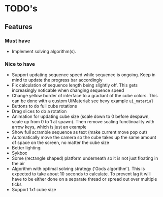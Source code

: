 # TODO's

## Features
### Must have
- Implement solving algorithm(s).

### Nice to have
- Support updating sequence speed while sequence is ongoing. Keep in mind to update the progress bar accordingly
- Fix calculation of sequence length being slightly off. This gets increasingly noticable when changing sequence speed
- Change yellow border of interface to a gradiant of the cube colors. This can be done with a custom UiMaterial: see bevy example `ui_material`
- Buttons to do full cube rotations
- Drag slices to do a rotation
- Animation for updating cube size (scale down to 0 before despawn, scale up from 0 to 1 at spawn). Then remove scaling functinoality with arrow keys, which is just an example
- Show full scramble sequence as text (make current move pop out)
- Automatically move the camera so the cube takes up the same amount of space on the screen, no matter the cube size
- Better lighting
- Sykbox
- Some (rectangle shaped) platform underneath so it is not just floating in the air
- Algorithm with optimal solving strategy ('Gods algorithm'). This is expected to take about 10 seconds to calculate. To prevent lag it will have to be either done on a separate thread or spread out over multiple ticks
- Support 1x1 cube size
